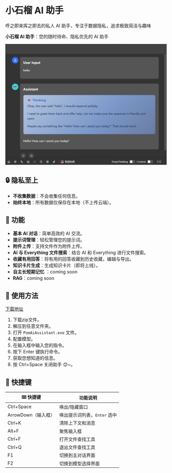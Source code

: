 # 小石榴 AI 助手

呼之即来挥之即去的私人 AI 助手，专注于数据隐私，追求极致简洁与趣味

**小石榴 AI 助手**：您的随时待命、隐私优先的 AI 助手

![alt text](image.png)

## 🔒 隐私至上

- **不收集数据**：不会收集任何信息。
- **始终本地**：所有数据仅保存在本地（不上传云端）。

## 🚀 功能

- **基本 AI 对话**：简单高效的 AI 交流。
- **提示词管理**：轻松管理您的提示词。
- **附件上传**：支持文件作为附件上传。
- **AI 与 Everything 文件搜索**：结合 AI 和 Everything 进行文件搜索。
- **收藏有用回答**：将有用的回答收藏到历史收藏，编辑与导出。
- **知识卡片生成**：生成知识卡片（即将上线）。
- **自主长短期记忆** ：coming soon
- **RAG**：coming soon

## 📝 使用方法

[下载地址](https://github.com/Magic-zhu/PomAIAssistant/releases)

1. 下载zip文件。
2. 解压到任意文件夹。
3. 打开 `PomAiAssistant.exe` 文件。
4. 配置模型。
5. 在输入框中输入您的指令。
6. 按下 Enter 键执行命令。
7. 获取您想知道的信息。
8. 按 Ctrl+Space 关闭助手 😊~。

## 📌 快捷键

| ⌨️ 快捷键           | 功能说明                     |
| ------------------- | ---------------------------- |
| Ctrl+Space          | 唤出/隐藏窗口                |
| ArrowDown（输入框） | 唤出提示词列表，`Enter` 选中 |
| Ctrl+K              | 清除上下文和消息             |
| Alt+F               | 聚焦输入框                   |
| Ctrl+F              | 打开文件查找工具             |
| Ctrl+Q              | 退出文件查找工具             |
| F1                  | 切换到主对话界面             |
| F2                  | 切换到模型选择界面           |
